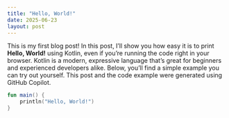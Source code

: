 ```yaml
---
title: "Hello, World!"
date: 2025-06-23
layout: post
---
```

This is my first blog post! In this post, I’ll show you how easy it is to print **Hello, World!** using Kotlin, even if you’re running the code right in your browser. Kotlin is a modern, expressive language that’s great for beginners and experienced developers alike. Below, you’ll find a simple example you can try out yourself. This post and the code example were generated using GitHub Copilot.

```kotlin
fun main() {
    println("Hello, World!")
}
```

<script src="https://unpkg.com/kotlin-playground@1" defer></script>

